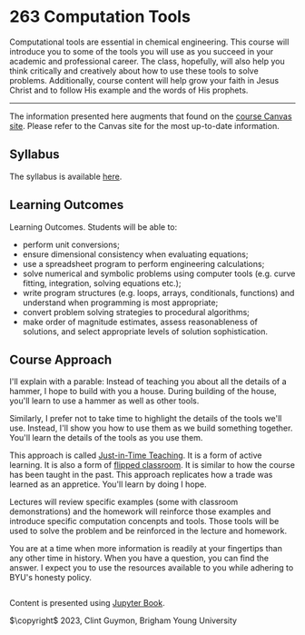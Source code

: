 # 263 Computation Tools

Computational tools are essential in chemical engineering.  This course will introduce you to some of the tools you will use as you succeed in your academic and professional career. The class, hopefully, will also help you think critically and creatively about how to use these tools to solve problems. Additionally, course content will help grow your faith in Jesus Christ and to follow His example and the words of His prophets.

---
The information presented here augments that found on the [course Canvas site](https://byui.instructure.com/courses/14908).  Please refer to the Canvas site for the most up-to-date information.

## Syllabus
The syllabus is available [here](https://byui.instructure.com/courses/14908/files/1047880/download?wrap=1).

## Learning Outcomes
Learning Outcomes. Students will be able to:
- perform unit conversions;
- ensure dimensional consistency when evaluating equations;
- use a spreadsheet program to perform engineering calculations;
- solve numerical and symbolic problems using computer tools (e.g. curve fitting, integration, solving equations etc.);
- write program structures (e.g. loops, arrays, conditionals, functions) and understand when programming is most appropriate;
- convert problem solving strategies to procedural algorithms;
- make order of magnitude estimates, assess reasonableness of solutions, and select appropriate levels of solution sophistication.

## Course Approach
I'll explain with a parable: Instead of teaching you about all the details of a hammer, I hope to build with you a house. During building of the house, you'll learn to use a hammer as well as other tools.

Similarly, I prefer not to take time to highlight the details of the tools we'll use. Instead, I'll show you how to use them as we build something together.  You'll learn the details of the tools as you use them.

This approach is called [Just-in-Time Teaching](https://en.wikipedia.org/wiki/Just-in-time_teaching).  It is a form of active learning.  It is also a form of [flipped classroom](https://en.wikipedia.org/wiki/Flipped_classroom).  It is similar to how the course has been taught in the past. This approach replicates how a trade was learned as an appretice.  You'll learn by doing I hope.

Lectures will review specific examples (some with classroom demonstrations) and the homework will reinforce those examples and introduce specific computation concenpts and tools. Those tools will be used to solve the problem and be reinforced in the lecture and homework. 

You are at a time when more information is readily at your fingertips than any other time in history. When you have a question, you can find the answer. I expect you to use the resources available to you while adhering to BYU's honesty policy. 

```{tableofcontents}
```
Content is presented using [Jupyter Book](https://jupyterbook.org).

$\copyright$ 2023, Clint Guymon, Brigham Young University